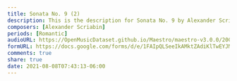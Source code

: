 ```yaml
---
title: Sonata No. 9 (2)
description: This is the description for Sonata No. 9 by Alexander Scriabin
composers: [Alexander Scriabin]
periods: [Romantic]
audioURL: https://OpenMusicDataset.github.io/Maestro/maestro-v3.0.0/2006/MIDI-Unprocessed_24_R1_2006_01-05_ORIG_MID--AUDIO_24_R1_2006_03_Track03_wav.midi
formURL: https://docs.google.com/forms/d/e/1FAIpQLSeeIkAMktZAdiKlTwEYJMjfStN3UQkKO8yuoGm4motH7eLvXw/viewform
comments: true
share: true
date: 2021-08-08T07:43:13-06:00
---
```

